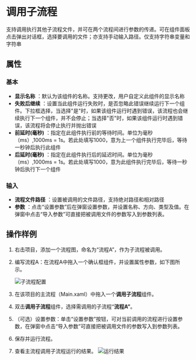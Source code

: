 # 调用子流程

支持调用执行其他子流程文件，并可在两个流程间进行参数的传递。可在组件面板点击弹出对话框，选择要调用的文件；亦支持手动输入路径。仅支持字符串变量和字符串

## 属性

### 基本
- **显示名称** ：默认为该组件的名称。支持更改，用户自定义此组件的显示名称
- **失败后继续** ：设置当此组件运行失败时，是否忽略此错误继续运行下一个组件。下拉框选择，当选择"是"时，如果该组件运行时遇到错误，该流程也会继续执行下一个组件，并不会停止；当选择"否"时，如果该组件运行时遇到错误，该流程将会停止执行并抛出错误
- **前延时(毫秒)** ：指定在此组件执行前的等待时间。单位为毫秒（ms）,1000ms = 1s。若此处填写1000，意为上一个组件执行完毕后，等待一秒钟后执行此组件
- **后延时(毫秒)** ：指定在此组件执行后的延迟时间。单位为毫秒（ms）,1000ms = 1s。若此处填写1000，意为此组件执行完毕后，等待一秒钟后执行下一个组件

### 输入

- **流程文件路径** ：设置被调用的文件路径，支持绝对路径和相对路径
- **参数** ：点击“设置参数”后在弹窗设置参数，并设置名称、方向、类型及值。在弹窗中点击“导入参数”可直接把被调用文件的参数写入到参数列表。

## 操作样例
1. 右击项目，添加一个流程图，命名为“流程A”，作为子流程被调用。
2. 编写流程A：在流程A中拖入一个确认框组件，并设置属性参数，如下图所示。

   ![子流程配置](https://docimages.blob.core.chinacloudapi.cn/images/Activities/invokesubflow20201217.png)

3. 在该项目的主流程（Main.xaml）中拖入一个**调用子流程**组件。
4. 双击**调用子流程**组件，选择需调用的子流程“**流程A”**。
5. （可选）设置参数：单击“设置参数”按钮，可对当前调用的流程进行设置参数，在弹窗中点击“导入参数”可直接把被调用文件的参数写入到参数列表。
6. 保存并运行流程。
7. 查看主流程调用子流程运行的结果。
   ![运行结果](https://docimages.blob.core.chinacloudapi.cn/images/Activities/invokesubflowresult20201217.png)

